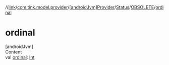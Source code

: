 //[link](../../../../index.md)/[com.tink.model.provider](../../../index.md)/[[androidJvm]Provider](../../index.md)/[Status](../index.md)/[OBSOLETE](index.md)/[ordinal](ordinal.md)



# ordinal  
[androidJvm]  
Content  
val [ordinal](ordinal.md): [Int](https://kotlinlang.org/api/latest/jvm/stdlib/kotlin/-int/index.html)  



